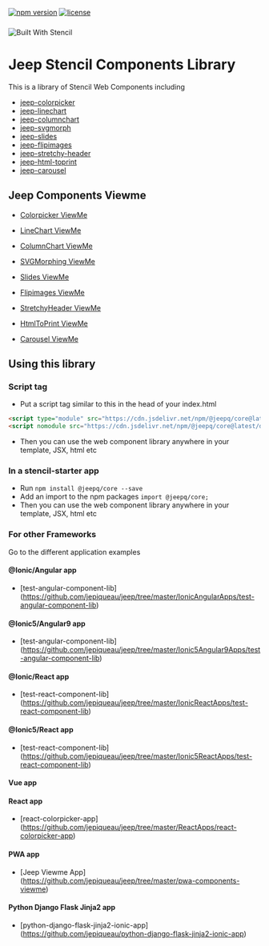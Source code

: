 [![npm version](https://img.shields.io/npm/v/@jeepq/core/latest.svg)](https://www.npmjs.com/package/@jeepq/core)
[![license](https://img.shields.io/npm/l/@jeepq/core.svg)](https://github.com/jepiqueau/jeep/blob/master/core/LICENSE)
### 
![Built With Stencil](https://img.shields.io/badge/-Built%20With%20Stencil-16161d.svg?logo=data%3Aimage%2Fsvg%2Bxml%3Bbase64%2CPD94bWwgdmVyc2lvbj0iMS4wIiBlbmNvZGluZz0idXRmLTgiPz4KPCEtLSBHZW5lcmF0b3I6IEFkb2JlIElsbHVzdHJhdG9yIDE5LjIuMSwgU1ZHIEV4cG9ydCBQbHVnLUluIC4gU1ZHIFZlcnNpb246IDYuMDAgQnVpbGQgMCkgIC0tPgo8c3ZnIHZlcnNpb249IjEuMSIgaWQ9IkxheWVyXzEiIHhtbG5zPSJodHRwOi8vd3d3LnczLm9yZy8yMDAwL3N2ZyIgeG1sbnM6eGxpbms9Imh0dHA6Ly93d3cudzMub3JnLzE5OTkveGxpbmsiIHg9IjBweCIgeT0iMHB4IgoJIHZpZXdCb3g9IjAgMCA1MTIgNTEyIiBzdHlsZT0iZW5hYmxlLWJhY2tncm91bmQ6bmV3IDAgMCA1MTIgNTEyOyIgeG1sOnNwYWNlPSJwcmVzZXJ2ZSI%2BCjxzdHlsZSB0eXBlPSJ0ZXh0L2NzcyI%2BCgkuc3Qwe2ZpbGw6I0ZGRkZGRjt9Cjwvc3R5bGU%2BCjxwYXRoIGNsYXNzPSJzdDAiIGQ9Ik00MjQuNywzNzMuOWMwLDM3LjYtNTUuMSw2OC42LTkyLjcsNjguNkgxODAuNGMtMzcuOSwwLTkyLjctMzAuNy05Mi43LTY4LjZ2LTMuNmgzMzYuOVYzNzMuOXoiLz4KPHBhdGggY2xhc3M9InN0MCIgZD0iTTQyNC43LDI5Mi4xSDE4MC40Yy0zNy42LDAtOTIuNy0zMS05Mi43LTY4LjZ2LTMuNkgzMzJjMzcuNiwwLDkyLjcsMzEsOTIuNyw2OC42VjI5Mi4xeiIvPgo8cGF0aCBjbGFzcz0ic3QwIiBkPSJNNDI0LjcsMTQxLjdIODcuN3YtMy42YzAtMzcuNiw1NC44LTY4LjYsOTIuNy02OC42SDMzMmMzNy45LDAsOTIuNywzMC43LDkyLjcsNjguNlYxNDEuN3oiLz4KPC9zdmc%2BCg%3D%3D&colorA=16161d&style=flat-square)

# Jeep Stencil Components Library

This is a library of Stencil Web Components including
 - [jeep-colorpicker    ](https://github.com/jepiqueau/jeep/blob/master/core/src/components/jeep-colorpicker/readme.md)
 - [jeep-linechart      ](https://github.com/jepiqueau/jeep/blob/master/core/src/components/jeep-linechart/readme.md)
 - [jeep-columnchart      ](https://github.com/jepiqueau/jeep/blob/master/core/src/components/jeep-columnchart/readme.md)
 - [jeep-svgmorph       ](https://github.com/jepiqueau/jeep/blob/master/core/src/components/jeep-svgmorph/readme.md)
 - [jeep-slides         ](https://github.com/jepiqueau/jeep/blob/master/core/src/components/jeep-slides/readme.md)
 - [jeep-flipimages     ](https://github.com/jepiqueau/jeep/blob/master/core/src/components/jeep-flipimages/readme.md)
 - [jeep-stretchy-header](https://github.com/jepiqueau/jeep/blob/master/core/src/components/jeep-stretchy-header/readme.md)
 - [jeep-html-toprint](https://github.com/jepiqueau/jeep/blob/master/core/src/components/jeep-html-toprint/readme.md)
 - [jeep-carousel](https://github.com/jepiqueau/jeep/blob/master/core/src/components/jeep-carousel/readme.md)


## Jeep Components Viewme

 - [Colorpicker ViewMe](https://jeep-viewme-app.firebaseapp.com/colorpicker)

 - [LineChart ViewMe](https://jeep-viewme-app.firebaseapp.com/linechart)

 - [ColumnChart ViewMe](https://jeep-viewme-app.firebaseapp.com/columnchart)

 - [SVGMorphing ViewMe](https://jeep-viewme-app.firebaseapp.com/svgmorph)

 - [Slides ViewMe](https://jeep-viewme-app.firebaseapp.com/slides)

 - [Flipimages ViewMe](https://jeep-viewme-app.firebaseapp.com/flipimages)

 - [StretchyHeader ViewMe](https://jeep-viewme-app.firebaseapp.com/stretchyheader)

 - [HtmlToPrint ViewMe](https://jeep-viewme-app.firebaseapp.com/htmltoprint)

 - [Carousel ViewMe](https://jeep-viewme-app.firebaseapp.com/carousel)

## Using this library

### Script tag

- Put a script tag similar to this in the head of your index.html

```html
<script type="module" src="https://cdn.jsdelivr.net/npm/@jeepq/core@latest/dist/jeep/jeep.esm.js"></script>
<script nomodule src="https://cdn.jsdelivr.net/npm/@jeepq/core@latest/dist/jeep/jeep.js"></script>
```


- Then you can use the web component library anywhere in your template, JSX, html etc


### In a stencil-starter app

- Run `npm install @jeepq/core --save`
- Add an import to the npm packages `import @jeepq/core;`
- Then you can use the web component library anywhere in your template, JSX, html etc

### For other Frameworks
Go to the different application examples

#### @Ionic/Angular app

- [test-angular-component-lib] (https://github.com/jepiqueau/jeep/tree/master/IonicAngularApps/test-angular-component-lib)

#### @Ionic5/Angular9 app

 - [test-angular-component-lib] (https://github.com/jepiqueau/jeep/tree/master/Ionic5Angular9Apps/test-angular-component-lib)

#### @Ionic/React app

- [test-react-component-lib] (https://github.com/jepiqueau/jeep/tree/master/IonicReactApps/test-react-component-lib)

#### @Ionic5/React app

 - [test-react-component-lib] (https://github.com/jepiqueau/jeep/tree/master/Ionic5ReactApps/test-react-component-lib)

#### Vue app

#### React app

- [react-colorpicker-app] (https://github.com/jepiqueau/jeep/tree/master/ReactApps/react-colorpicker-app)

#### PWA app

- [Jeep Viewme App] (https://github.com/jepiqueau/jeep/tree/master/pwa-components-viewme)

#### Python Django Flask Jinja2 app

- [python-django-flask-jinja2-ionic-app] (https://github.com/jepiqueau/python-django-flask-jinja2-ionic-app)
